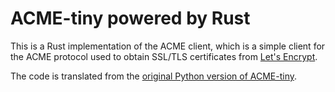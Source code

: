 # ACME-tiny powered by Rust

This is a Rust implementation of the ACME client, which is a simple client for the ACME protocol used to obtain SSL/TLS certificates from [Let's Encrypt](https://letsencrypt.org/).

The code is translated from the [original Python version of ACME-tiny](https://github.com/diafygi/acme-tiny).
